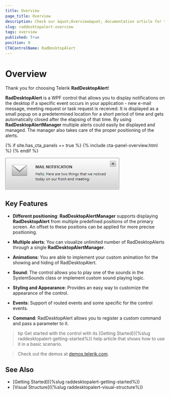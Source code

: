 ```yaml
---
title: Overview
page_title: Overview
description: Check our &quot;Overview&quot; documentation article for the RadDesktopAlert {{ site.framework_name }} control.
slug: raddesktopalert-overview
tags: overview
published: True
position: 0
CTAControlName: RadDesktopAlert
---
```


# Overview

Thank you for choosing Telerik __RadDesktopAlert__!

__RadDesktopAlert__ is a WPF control that allows you to display notifications on the desktop if a specific event occurs in your application - new e-mail message, meeting request or task request is received. It is displayed as a small popup on a predetermined location for a short period of time and gets automatically closed after the elapsing of that time. By using __RadDesktopAlertManager__ multiple alerts could easily be displayed and managed. The manager also takes care of the proper positioning of the alerts.

{% if site.has_cta_panels == true %}
{% include cta-panel-overview.html %}
{% endif %}

![Rad Desktop Alert Overview 02](images/RadDesktopAlert_Overview_02.png)

## Key Features

* __Different positioning__:  __RadDesktopAlertManager__ supports displaying __RadDesktopAlert__ from multiple predefined positions of the primary screen. An offset to these positions can be applied for more precise positioning.

* __Multiple alerts__: You can visualize unlimited number of RadDesktopAlerts through a single __RadDesktopAlertManager__.

* __Animations__: You are able to implement your custom animation for the showing and hiding of RadDesktopAlert.

* __Sound__: The control allows you to play one of the sounds in the SystemSounds class or implement custom sound playing logic.

* __Styling and Appearance__: Provides an easy way to customize the appearance of the control.

* __Events__: Support of routed events and some specific for the control events.

* __Command__: RadDesktopAlert allows you to register a custom command and pass a parameter to it.

>tip Get started with the control with its [Getting Started]({%slug raddesktopalert-getting-started%}) help article that shows how to use it in a basic scenario.

> Check out the demos at [demos.telerik.com](https://demos.telerik.com/wpf/). 

## See Also  
 * [Getting Started]({%slug raddesktopalert-getting-started%})
 * [Visual Structure]({%slug raddesktopalert-visual-structure%})
